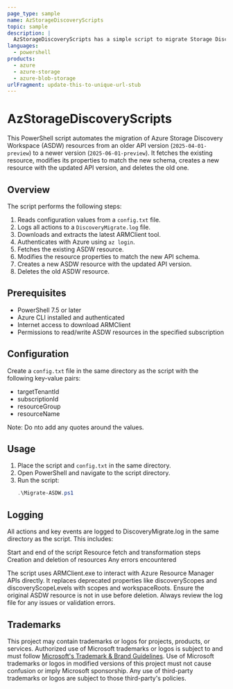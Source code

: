 ```yaml
---
page_type: sample
name: AzStorageDiscoveryScripts
topic: sample
description: |
  AzStorageDiscoveryScripts has a simple script to migrate Storage Discovery resource created with API verison 2025-04-01-preview to Discovery resource of version 2025-06-01-preview.
languages:
  - powershell
products:
  - azure
  - azure-storage
  - azure-blob-storage
urlFragment: update-this-to-unique-url-stub
---
```


# AzStorageDiscoveryScripts

This PowerShell script automates the migration of Azure Storage Discovery Workspace (ASDW) resources from an older API version (`2025-04-01-preview`) to a newer version (`2025-06-01-preview`). It fetches the existing resource, modifies its properties to match the new schema, creates a new resource with the updated API version, and deletes the old one.

## Overview

The script performs the following steps:

1. Reads configuration values from a `config.txt` file.
2. Logs all actions to a `DiscoveryMigrate.log` file.
3. Downloads and extracts the latest ARMClient tool.
4. Authenticates with Azure using `az login`.
5. Fetches the existing ASDW resource.
6. Modifies the resource properties to match the new API schema.
7. Creates a new ASDW resource with the updated API version.
8. Deletes the old ASDW resource.

## Prerequisites

- PowerShell 7.5 or later
- Azure CLI installed and authenticated
- Internet access to download ARMClient
- Permissions to read/write ASDW resources in the specified subscription

## Configuration

Create a `config.txt` file in the same directory as the script with the following key-value pairs:
- targetTenantId 
- subscriptionId
- resourceGroup
- resourceName

Note: Do nto add any quotes around the values.

## Usage

1. Place the script and `config.txt` in the same directory.
2. Open PowerShell and navigate to the script directory.
3. Run the script:
   ```powershell
   .\Migrate-ASDW.ps1
   ```

## Logging
All actions and key events are logged to DiscoveryMigrate.log in the same directory as the script. This includes:

Start and end of the script
Resource fetch and transformation steps
Creation and deletion of resources
Any errors encountered

The script uses ARMClient.exe to interact with Azure Resource Manager APIs directly.
It replaces deprecated properties like discoveryScopes and discoveryScopeLevels with scopes and workspaceRoots.
Ensure the original ASDW resource is not in use before deletion.
Always review the log file for any issues or validation errors.

## Trademarks

This project may contain trademarks or logos for projects, products, or services. Authorized use of Microsoft
trademarks or logos is subject to and must follow
[Microsoft's Trademark & Brand Guidelines](https://www.microsoft.com/en-us/legal/intellectualproperty/trademarks/usage/general).
Use of Microsoft trademarks or logos in modified versions of this project must not cause confusion or imply Microsoft sponsorship.
Any use of third-party trademarks or logos are subject to those third-party's policies.
